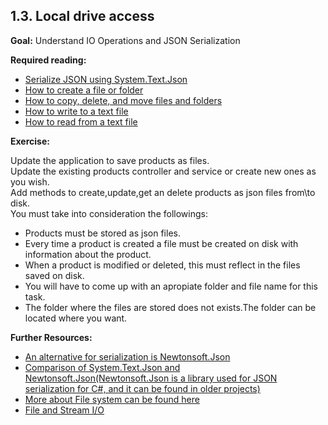 ## 1.3. Local drive access 

**Goal:** Understand IO Operations and JSON Serialization 

**Required reading:**

 - [Serialize JSON using System.Text.Json](https://learn.microsoft.com/en-us/dotnet/standard/serialization/system-text-json/how-to?pivots=dotnet-7-0)
 - [How to create a file or folder](https://docs.microsoft.com/en-us/dotnet/csharp/programming-guide/file-system/how-to-create-a-file-or-folder)
 - [How to copy, delete, and move files and folders](https://docs.microsoft.com/en-us/dotnet/csharp/programming-guide/file-system/how-to-copy-delete-and-move-files-and-folders)
 - [How to write to a text file](https://docs.microsoft.com/en-us/dotnet/csharp/programming-guide/file-system/how-to-write-to-a-text-file)
 - [How to read from a text file](https://docs.microsoft.com/en-us/dotnet/csharp/programming-guide/file-system/how-to-read-from-a-text-file)

**Exercise:**

  Update the application to save products as files.  
  Update the existing products controller and service or create new ones as you wish.  
  Add methods to create,update,get an delete products as json files from\to disk.  
  You must take into consideration the followings:  
  - Products must be stored as json files.  
  - Every time a product is created a file must be created on disk with information about the product.   
  - When a product is modified or deleted, this must reflect in the files saved on disk.  
  - You will have to come up with an apropiate folder and file name for this task.  
  - The folder where the files are stored does not exists.The folder can be located where you want.  
  
 **Further Resources:**
 
 - [An alternative for serialization is Newtonsoft.Json](https://www.youtube.com/watch?v=hLYHE1kIOpo)  
 - [Comparison of System.Text.Json and Newtonsoft.Json(Newtonsoft.Json is a library used for JSON serialization for C#, and it can be found in older projects)](https://inspiration.nlogic.ca/en/a-comparison-of-newtonsoft.json-and-system.text.json)  
 - [More about File system can be found here](https://docs.microsoft.com/en-us/dotnet/csharp/programming-guide/file-system/)  
 - [File and Stream I/O](https://docs.microsoft.com/en-us/dotnet/standard/io/)  
